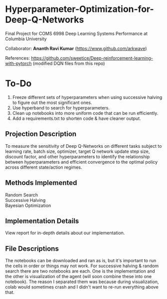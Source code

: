 # Hyperparameter-Optimization-for-Deep-Q-Networks
Final Project for COMS 6998 Deep Learning Systems Performance at Columbia University <br>

Collaborator: **Ananth Ravi Kumar** (https://www.github.com/arkwave) <br>

References: https://github.com/sweetice/Deep-reinforcement-learning-with-pytorch (modified DQN files from this repo)

# To-Do
1) Freeze different sets of hyperparameters when using successive halving to figure out the most significant ones. <br>
2) Use hyperband to search for hyperparameters. <br>
3) Clean up notebooks into more uniform code that can be run efficiently. <br>
4) Add a requirements.txt to shorten code & have cleaner output.

## Projection Description
To measure the sensitivity of Deep Q-Networks on different tasks subject to learning rate, batch size, optimizer, target Q network update step size, discount factor, and other hyperparameters to identify the relationship between hyperparameters and efficient convergence to the optimal policy across different state/action regimes. <br>

## Methods Implemented
Random Search <br>
Successive Halving <br>
Bayesian Optimization

## Implementation Details
View report for in-depth details about our implementation.

## File Descriptions
The notebooks can be downloaded and ran as is, but it's important to run the cells in order or things may not work. For successive halving & random search there are two notebooks are each. One is the implementation and the other is visualization of the agent (will soon combine these into one notebook). The reason I separated them was because during visualization, colab would sometimes crash and I didn't want to re-run everything above that. 
